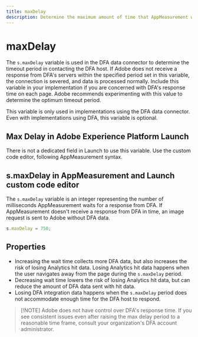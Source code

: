 ```yaml
---
title: maxDelay
description: Determine the maximum amount of time that AppMeasurement waits for a response from DFA before sending an image request.
---
```


# maxDelay

The `s.maxDelay` variable is used in the DFA data connector to determine the timeout period in contacting the DFA host. If Adobe does not receive a response from DFA's servers within the specified period set in this variable, the connection is severed, and data is processed normally. Include this variable in your implementation if you are concerned with DFA's response time on each page. Adobe recommends experimenting with this value to determine the optimum timeout period.

This variable is only used in implementations using the DFA data connector. Even with implementations using DFA, this variable is optional.

## Max Delay in Adobe Experience Platform Launch

There is not a dedicated field in Launch to use this variable. Use the custom code editor, following AppMeasurement syntax.

## s.maxDelay in AppMeasurement and Launch custom code editor

The `s.maxDelay` variable is an integer representing the number of milliseconds AppMeasurement waits for a response from DFA. If AppMeasurement doesn't receive a response from DFA in time, an image request is sent to Adobe without DFA data.

```js
s.maxDelay = 750;
```

## Properties

* Increasing the wait time collects more DFA data, but also increases the risk of losing Analytics hit data. Losing Analytics hit data happens when the user navigates away from the page during the `s.maxDelay` period.
* Decreasing wait time lowers the risk of losing Analytics hit data, but can reduce the amount of DFA data sent with hit data.
* Losing DFA integration data happens when the `s.maxDelay` period does not accommodate enough time for the DFA host to respond.

> [!NOTE] Adobe does not have control over DFA's response time. If you see consistent issues even after raising the max delay period to a reasonable time frame, consult your organization's DFA account administrator.
